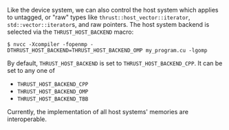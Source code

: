 Like the device system, we can also control the host system which applies to untagged, or "raw" types like ```thrust::host_vector::iterator```, ```std::vector::iterator```s, and raw pointers. The host system backend is selected via the ```THRUST_HOST_BACKEND``` macro:

    $ nvcc -Xcompiler -fopenmp -DTHRUST_HOST_BACKEND=THRUST_HOST_BACKEND_OMP my_program.cu -lgomp

By default, ```THRUST_HOST_BACKEND``` is set to ```THRUST_HOST_BACKEND_CPP```. It can be set to any one of

  * ```THRUST_HOST_BACKEND_CPP```
  * ```THRUST_HOST_BACKEND_OMP```
  * ```THRUST_HOST_BACKEND_TBB```

Currently, the implementation of all host systems' memories are interoperable.